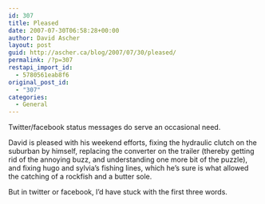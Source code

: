 ```yaml
---
id: 307
title: Pleased
date: 2007-07-30T06:58:28+00:00
author: David Ascher
layout: post
guid: http://ascher.ca/blog/2007/07/30/pleased/
permalink: /?p=307
restapi_import_id:
  - 5780561eab8f6
original_post_id:
  - "307"
categories:
  - General
---
```

Twitter/facebook status messages do serve an occasional need.

David is pleased with his weekend efforts, fixing the hydraulic clutch on the suburban by himself, replacing the converter on the trailer (thereby getting rid of the annoying buzz, and understanding one more bit of the puzzle), and fixing hugo and sylvia&#8217;s fishing lines, which he&#8217;s sure is what allowed the catching of a rockfish and a butter sole.

But in twitter or facebook, I&#8217;d have stuck with the first three words.